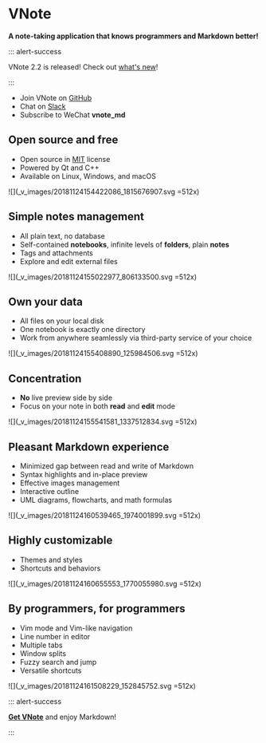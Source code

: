 # VNote
**A note-taking application that knows programmers and Markdown better!**

::: alert-success

VNote 2.2 is released! Check out [what's new](blogs/Official/VNote%202.2%20Released.md)!

:::

- Join VNote on [GitHub](https://github.com/tamlok/vnote)
- Chat on [Slack](https://join.slack.com/t/vnote/shared_invite/enQtNDg2MzY0NDg3NzI4LTQ1Yzk1YjA5MjAyYTU0MjJkMTUxNmRiYWQ2YjlkOWU0ZGZlMTFlZTAxNzg0ZGUyNzI0ZGY2NDg4MmU1M2FkMDg)
- Subscribe to WeChat **vnote_md**

## Open source and free
- Open source in [MIT](http://opensource.org/licenses/MIT) license
- Powered by Qt and C++
- Available on Linux, Windows, and macOS

![](_v_images/20181124154422086_1815676907.svg =512x)

## Simple notes management
- All plain text, no database
- Self-contained **notebooks**, infinite levels of **folders**, plain **notes**
- Tags and attachments
- Explore and edit external files

![](_v_images/20181124155022977_806133500.svg =512x)

## Own your data
- All files on your local disk
- One notebook is exactly one directory
- Work from anywhere seamlessly via third-party service of your choice

![](_v_images/20181124155408890_125984506.svg =512x)

## Concentration
- **No** live preview side by side
- Focus on your note in both **read** and **edit** mode

![](_v_images/20181124155541581_1337512834.svg =512x)

## Pleasant Markdown experience
- Minimized gap between read and write of Markdown
- Syntax highlights and in-place preview
- Effective images management
- Interactive outline
- UML diagrams, flowcharts, and math formulas

![](_v_images/20181124160539465_1974001899.svg =512x)

## Highly customizable
- Themes and styles
- Shortcuts and behaviors

![](_v_images/20181124160655553_1770055980.svg =512x)

## By programmers, for programmers
- Vim mode and Vim-like navigation
- Line number in editor
- Multiple tabs
- Window splits
- Fuzzy search and jump
- Versatile shortcuts

![](_v_images/20181124161508229_152845752.svg =512x)

::: alert-success

[**Get VNote**](downloads.md) and enjoy Markdown!

:::
